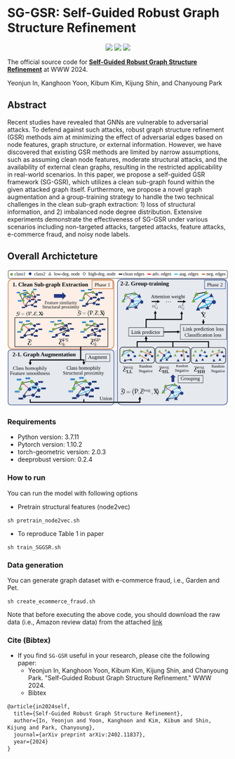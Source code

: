 # SG-GSR: Self-Guided Robust Graph Structure Refinement

<p align="center">   
    <a href="https://pytorch.org/" alt="PyTorch">
      <img src="https://img.shields.io/badge/PyTorch-%23EE4C2C.svg?e&logo=PyTorch&logoColor=white" /></a>
    <a href="https://www2024.thewebconf.org/" alt="Conference">
        <img src="https://img.shields.io/badge/WWW'24-brightgreen" /></a>
    <img src="https://img.shields.io/pypi/l/torch-rechub">
</p>

The official source code for [**Self-Guided Robust Graph Structure Refinement**]() at WWW 2024. 

Yeonjun In, Kanghoon Yoon, Kibum Kim, Kijung Shin, and Chanyoung Park

## Abstract
Recent studies have revealed that GNNs are vulnerable to adversarial attacks. To defend against such attacks, robust graph structure refinement (GSR) methods aim at minimizing the effect of adversarial edges based on node features, graph structure, or external information. However, we have discovered that existing GSR methods are limited by narrow assumptions, such as assuming clean node features, moderate structural attacks, and the availability of external clean graphs, resulting in the restricted applicability in real-world scenarios. In this paper, we propose a self-guided GSR framework (SG-GSR), which utilizes a clean sub-graph found within the given attacked graph itself. Furthermore, we propose a novel graph augmentation and a group-training strategy to handle the two technical challenges in the clean sub-graph extraction: 1) loss of structural information, and 2) imbalanced node degree distribution. Extensive experiments demonstrate the effectiveness of SG-GSR under various scenarios including non-targeted attacks, targeted attacks, feature attacks, e-commerce fraud, and noisy node labels. 


## Overall Archicteture

<img src="architecture.svg" width="700px"></img> 



### Requirements

- Python version: 3.7.11
- Pytorch version: 1.10.2
- torch-geometric version: 2.0.3
- deeprobust version: 0.2.4

### How to run
You can run the model with following options
- Pretrain structural features (node2vec)
```
sh pretrain_node2vec.sh
```

- To reproduce Table 1 in paper
```
sh train_SGGSR.sh
```

### Data generation
You can generate graph dataset with e-commerce fraud, i.e., Garden and Pet.
```
sh create_ecommerce_fraud.sh
```

Note that before executing the above code, you should download the raw data (i.e., Amazon review data) from the attached [link](http://jmcauley.ucsd.edu/data/amazon/links.html)


### Cite (Bibtex)
- If you find ``SG-GSR`` useful in your research, please cite the following paper:
  - Yeonjun In, Kanghoon Yoon, Kibum Kim, Kijung Shin, and Chanyoung Park. "Self-Guided Robust Graph Structure Refinement." WWW 2024.
  - Bibtex
```
@article{in2024self,
  title={Self-Guided Robust Graph Structure Refinement},
  author={In, Yeonjun and Yoon, Kanghoon and Kim, Kibum and Shin, Kijung and Park, Chanyoung},
  journal={arXiv preprint arXiv:2402.11837},
  year={2024}
}
```
